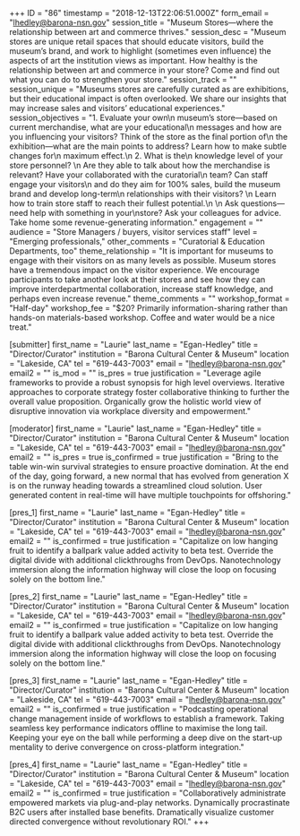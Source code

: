 +++
ID = "86"
timestamp = "2018-12-13T22:06:51.000Z"
form_email = "lhedley@barona-nsn.gov"
session_title = "Museum Stores—where the relationship between art and commerce thrives."
session_desc = "Museum stores are unique retail spaces that should educate visitors, build the museum’s brand, and work to highlight (sometimes even influence) the aspects of art the institution views as important.  How healthy is the relationship between art and commerce in your store?  Come and find out what you can do to strengthen your store."
session_track = ""
session_unique = "Museums stores are carefully curated as are exhibitions, but their educational impact is often overlooked. We share our insights that may increase sales and visitors’ educational experiences."
session_objectives = "1.     Evaluate your own\n  museum’s store—based on current merchandise, what are your educational\n  messages and how are you influencing your visitors?  Think of the store as the final portion of\n  the exhibition—what are the main points to address?  Learn how to make subtle changes for\n  maximum effect.\n  2.     What is the\n  knowledge level of your store personnel? \n  Are they able to talk about how the merchandise is relevant?  Have your collaborated with the curatorial\n  team?  Can staff engage your visitors\n  and do they aim for 100% sales, build the museum brand and develop long-term\n  relationships with their visitors? \n  Learn how to train store staff to reach their fullest potential.\n  \n Ask questions—need help with something in your\nstore?  Ask your colleagues for advice.  Take home some revenue-generating information."
engagement = ""
audience = "Store Managers / buyers, visitor services staff"
level = "Emerging professionals,"
other_comments = "Curatorial & Education Departments, too"
theme_relationship = "It is important for museums to engage with their visitors on as many levels as possible. Museum stores have a tremendous impact on the visitor experience. We encourage participants to take another look at their stores and see how they can improve interdepartmental collaboration, increase staff knowledge, and perhaps even increase revenue."
theme_comments = ""
workshop_format = "Half-day"
workshop_fee = "$20? Primarily information-sharing rather than hands-on materials-based workshop. Coffee and water would be a nice treat."

[submitter]
first_name = "Laurie"
last_name = "Egan-Hedley"
title = "Director/Curator"
institution = "Barona Cultural Center & Museum"
location = "Lakeside, CA"
tel = "619-443-7003"
email = "lhedley@barona-nsn.gov"
email2 = ""
is_mod = ""
is_pres = true
justification = "Leverage agile frameworks to provide a robust synopsis for high level overviews. Iterative approaches to corporate strategy foster collaborative thinking to further the overall value proposition. Organically grow the holistic world view of disruptive innovation via workplace diversity and empowerment."

[moderator]
first_name = "Laurie"
last_name = "Egan-Hedley"
title = "Director/Curator"
institution = "Barona Cultural Center & Museum"
location = "Lakeside, CA"
tel = "619-443-7003"
email = "lhedley@barona-nsn.gov"
email2 = ""
is_pres = true
is_confirmed = true
justification = "Bring to the table win-win survival strategies to ensure proactive domination. At the end of the day, going forward, a new normal that has evolved from generation X is on the runway heading towards a streamlined cloud solution. User generated content in real-time will have multiple touchpoints for offshoring."

[pres_1]
first_name = "Laurie"
last_name = "Egan-Hedley"
title = "Director/Curator"
institution = "Barona Cultural Center & Museum"
location = "Lakeside, CA"
tel = "619-443-7003"
email = "lhedley@barona-nsn.gov"
email2 = ""
is_confirmed = true
justification = "Capitalize on low hanging fruit to identify a ballpark value added activity to beta test. Override the digital divide with additional clickthroughs from DevOps. Nanotechnology immersion along the information highway will close the loop on focusing solely on the bottom line."

[pres_2]
first_name = "Laurie"
last_name = "Egan-Hedley"
title = "Director/Curator"
institution = "Barona Cultural Center & Museum"
location = "Lakeside, CA"
tel = "619-443-7003"
email = "lhedley@barona-nsn.gov"
email2 = ""
is_confirmed = true
justification = "Capitalize on low hanging fruit to identify a ballpark value added activity to beta test. Override the digital divide with additional clickthroughs from DevOps. Nanotechnology immersion along the information highway will close the loop on focusing solely on the bottom line."

[pres_3]
first_name = "Laurie"
last_name = "Egan-Hedley"
title = "Director/Curator"
institution = "Barona Cultural Center & Museum"
location = "Lakeside, CA"
tel = "619-443-7003"
email = "lhedley@barona-nsn.gov"
email2 = ""
is_confirmed = true
justification = "Podcasting operational change management inside of workflows to establish a framework. Taking seamless key performance indicators offline to maximise the long tail. Keeping your eye on the ball while performing a deep dive on the start-up mentality to derive convergence on cross-platform integration."

[pres_4]
first_name = "Laurie"
last_name = "Egan-Hedley"
title = "Director/Curator"
institution = "Barona Cultural Center & Museum"
location = "Lakeside, CA"
tel = "619-443-7003"
email = "lhedley@barona-nsn.gov"
email2 = ""
is_confirmed = true
justification = "Collaboratively administrate empowered markets via plug-and-play networks. Dynamically procrastinate B2C users after installed base benefits. Dramatically visualize customer directed convergence without revolutionary ROI."
+++
